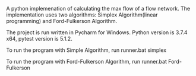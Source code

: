 A python implemenation of calculating the max flow of a flow network.
The implementation uses two algorithms: Simplex Algorithm(linear programming) and Ford-Fulkerson Algorithm.

The project is run written in Pycharm for Windows. Python version is 3.7.4 x64, pytest version is 5.1.2.

To run the program with Simple Algorithm, run
runner.bat simplex

To run the program with Ford-Fulkerson Algorithm, run
runner.bat Ford-Fulkerson
